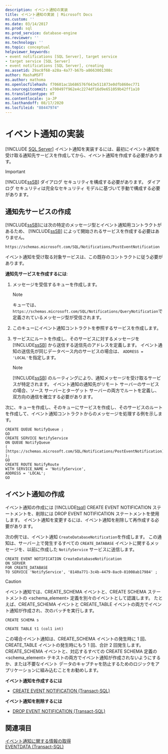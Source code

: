 ```yaml
---
description: イベント通知の実装
title: イベント通知の実装 | Microsoft Docs
ms.custom: ''
ms.date: 03/14/2017
ms.prod: sql
ms.prod_service: database-engine
ms.reviewer: ''
ms.technology: ''
ms.topic: conceptual
helpviewer_keywords:
- event notifications [SQL Server], target service
- target service [SQL Server]
- event notifications [SQL Server], creating
ms.assetid: 29ac8f68-a28a-4a77-b67b-a8663001308c
author: MashaMSFT
ms.author: mathoma
ms.openlocfilehash: f70601ac1b686576f643e511873e0dfb860ec771
ms.sourcegitcommit: e700497f962e4c2274df16d9e651059b42ff1a10
ms.translationtype: HT
ms.contentlocale: ja-JP
ms.lasthandoff: 08/17/2020
ms.locfileid: "88447974"
---
```

# <a name="implement-event-notifications"></a>イベント通知の実装
 [!INCLUDE [SQL Server](../../includes/applies-to-version/sqlserver.md)]
  イベント通知を実装するには、最初にイベント通知を受け取る通知先サービスを作成してから、イベント通知を作成する必要があります。  
  
> [!IMPORTANT]  
>  [!INCLUDE[ssSB](../../includes/sssb-md.md)] ダイアログ セキュリティを構成する必要があります。 ダイアログ セキュリティは完全なセキュリティ モデルに基づいて手動で構成する必要があります。  
  
## <a name="creating-the-target-service"></a>通知先サービスの作成  
 [!INCLUDE[ssSB](../../includes/sssb-md.md)]には次の特定のメッセージ型とイベント通知用コントラクトがあるため、 [!INCLUDE[ssSB](../../includes/sssb-md.md)] によって開始されるサービスを作成する必要はありません。  
  
```  
https://schemas.microsoft.com/SQL/Notifications/PostEventNotification  
```  
  
 イベント通知を受け取る対象サービスは、この既存のコントラクトに従う必要があります。  
  
 **通知先サービスを作成するには**:  
  
1.  メッセージを受信するキューを作成します。  
  
    > [!NOTE]  
    >  キューでは、 `https://schemas.microsoft.com/SQL/Notifications/QueryNotification`で定義されているメッセージ型が受信されます。  
  
2.  このキューにイベント通知コントラクトを参照するサービスを作成します。  
  
3.  サービスにルートを作成し、そのサービスに対するメッセージを [!INCLUDE[ssSB](../../includes/sssb-md.md)] から送信する送信先のアドレスを定義します。 イベント通知の送信先が同じデータベース内のサービスの場合は、 `ADDRESS = 'LOCAL'`を指定します。  
  
    > [!NOTE]  
    >  [!INCLUDE[ssSB](../../includes/sssb-md.md)] のルーティングにより、通知メッセージを受け取るサービスが特定されます。 イベント通知の通知先がリモート サーバーのサービスの場合、ソース サーバーとターゲット サーバーの両方でルートを定義し、双方向の通信を確立する必要があります。  
  
 次に、キューを作成し、そのキューにサービスを作成し、そのサービスのルートを作成して、イベント通知コントラクトからのメッセージを処理する例を示します。  
  
```  
CREATE QUEUE NotifyQueue ;  
GO  
CREATE SERVICE NotifyService  
ON QUEUE NotifyQueue  
(  
[https://schemas.microsoft.com/SQL/Notifications/PostEventNotification]  
);  
GO  
CREATE ROUTE NotifyRoute  
WITH SERVICE_NAME = 'NotifyService',  
ADDRESS = 'LOCAL';  
GO  
```  
  
## <a name="creating-the-event-notification"></a>イベント通知の作成  
 イベント通知の作成には [!INCLUDE[tsql](../../includes/tsql-md.md)] CREATE EVENT NOTIFICATION ステートメントを、削除には DROP EVENT NOTIFICATION ステートメントを使用します。 イベント通知を変更するには、イベント通知を削除して再作成する必要があります。  
  
 次の例では、イベント通知 `CreateDatabaseNotification`を作成します。 この通知は、サーバー上で発生するすべての `CREATE_DATABASE` イベントに関するメッセージを、以前に作成した `NotifyService` サービスに送信します。  
  
```  
CREATE EVENT NOTIFICATION CreateDatabaseNotification  
ON SERVER  
FOR CREATE_DATABASE  
TO SERVICE 'NotifyService', '8140a771-3c4b-4479-8ac0-81008ab17984' ;  
```  
  
> [!CAUTION]  
>  イベント通知では、CREATE_SCHEMA イベントと、CREATE SCHEMA ステートメントの <schema_element> 定義を別々のイベントとして認識します。 たとえば、CREATE_SCHEMA イベントと CREATE_TABLE イベントの両方でイベント通知が作成され、次のバッチを実行します。  
>   
>  `CREATE SCHEMA s`  
>   
>  `CREATE TABLE t1 (col1 int)`  
>   
>  この場合イベント通知は、CREATE_SCHEMA イベントの発生時に 1 回、CREATE_TABLE イベントの発生時にもう 1 回、合計 2 回発生します。 CREATE_SCHEMA イベントと、対応するすべての CREATE SCHEMA 定義の <schema_element> テキストの両方でイベント通知が作成されないようにするか、または不要なイベント データのキャプチャを防止するためのロジックをアプリケーションに組み込むことをお勧めします。  
  
 **イベント通知を作成するには**  
  
-   [CREATE EVENT NOTIFICATION &#40;Transact-SQL&#41;](../../t-sql/statements/create-event-notification-transact-sql.md)  
  
 **イベント通知を削除するには**  
  
-   [DROP EVENT NOTIFICATION &#40;Transact-SQL&#41;](../../t-sql/statements/drop-event-notification-transact-sql.md)  
  
## <a name="see-also"></a>関連項目  
 [イベント通知に関する情報の取得](../../relational-databases/service-broker/get-information-about-event-notifications.md)   
 [EVENTDATA &#40;Transact-SQL&#41;](../../t-sql/functions/eventdata-transact-sql.md)  
  
  
